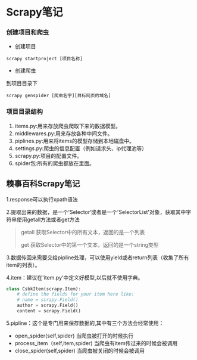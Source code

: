 # Scrapy笔记

### 创建项目和爬虫

* 创建项目

```
scrapy startproject [项目名称]
```

* 创建爬虫

到项目目录下

```
scrapy genspider [爬虫名字][目标网页的域名]
```

### 项目目录结构

1. items.py:用来存放爬虫爬取下来的数据模型。
2. middlewares.py:用来存放各种中间文件。
3. piplines.py:用来将items的模型存储到本地磁盘中。
4. settings.py:爬虫的信息配置（例如请求头、ip代理池等）
5. scrapy.py:项目的配置文件。
6. spider包:所有的爬虫都放在里面。

## 糗事百科Scrapy笔记

1.response可以执行xpath语法

2.提取出来的数据，是一个’Selector‘或者是一个'SelectorList'对象，获取其中字符串使用getall方法或者get方法

> getall        获取Selector中的所有文本，返回的是一个列表
>
> get            获取Selector中的第一个文本，返回的是一个string类型

3.数据传回来需要交给pipline处理，可以使用yield或者return列表（收集了所有item的列表）。

4.item：建议在'item.py'中定义好模型,以后就不使用字典。

```py
class CsbkItem(scrapy.Item):
    # define the fields for your item here like:
    # name = scrapy.Field()
    author = scrapy.Field()
    content = scrapy.Field()
```

5.pipline：这个是专门用来保存数据的,其中有三个方法会经常使用：

* open\_spider\(self,spider\)      当爬虫被打开的时候执行
* process\_item（self,item,spider\)   当爬虫有item传过来的时候会被调用
* close\_spider\(self,spider\)   当爬虫被关闭的时候会被调用







